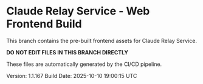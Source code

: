 # Claude Relay Service - Web Frontend Build

This branch contains the pre-built frontend assets for Claude Relay Service.

**DO NOT EDIT FILES IN THIS BRANCH DIRECTLY**

These files are automatically generated by the CI/CD pipeline.

Version: 1.1.167
Build Date: 2025-10-10 19:00:15 UTC
